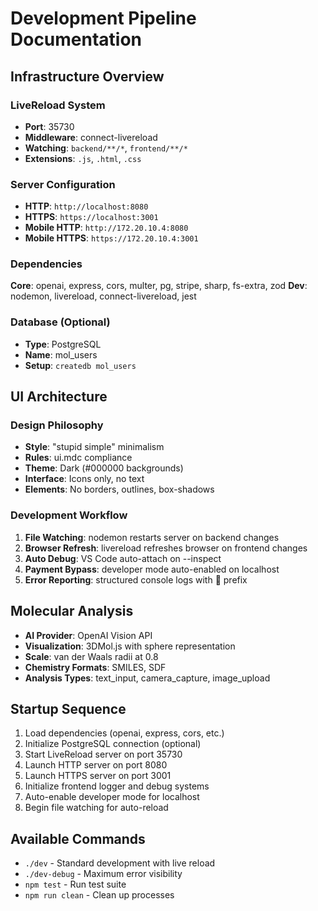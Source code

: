 # Development Pipeline Documentation

## Infrastructure Overview

### LiveReload System
- **Port**: 35730
- **Middleware**: connect-livereload  
- **Watching**: `backend/**/*`, `frontend/**/*`
- **Extensions**: `.js`, `.html`, `.css`

### Server Configuration
- **HTTP**: `http://localhost:8080`
- **HTTPS**: `https://localhost:3001`
- **Mobile HTTP**: `http://172.20.10.4:8080`
- **Mobile HTTPS**: `https://172.20.10.4:3001`

### Dependencies
**Core**: openai, express, cors, multer, pg, stripe, sharp, fs-extra, zod
**Dev**: nodemon, livereload, connect-livereload, jest

### Database (Optional)
- **Type**: PostgreSQL
- **Name**: mol_users
- **Setup**: `createdb mol_users`

## UI Architecture

### Design Philosophy
- **Style**: "stupid simple" minimalism
- **Rules**: ui.mdc compliance
- **Theme**: Dark (#000000 backgrounds)
- **Interface**: Icons only, no text
- **Elements**: No borders, outlines, box-shadows

### Development Workflow
1. **File Watching**: nodemon restarts server on backend changes
2. **Browser Refresh**: livereload refreshes browser on frontend changes
3. **Auto Debug**: VS Code auto-attach on --inspect
4. **Payment Bypass**: developer mode auto-enabled on localhost
5. **Error Reporting**: structured console logs with 🚨 prefix

## Molecular Analysis
- **AI Provider**: OpenAI Vision API
- **Visualization**: 3DMol.js with sphere representation
- **Scale**: van der Waals radii at 0.8
- **Chemistry Formats**: SMILES, SDF
- **Analysis Types**: text_input, camera_capture, image_upload

## Startup Sequence
1. Load dependencies (openai, express, cors, etc.)
2. Initialize PostgreSQL connection (optional)
3. Start LiveReload server on port 35730
4. Launch HTTP server on port 8080
5. Launch HTTPS server on port 3001
6. Initialize frontend logger and debug systems
7. Auto-enable developer mode for localhost
8. Begin file watching for auto-reload

## Available Commands
- `./dev` - Standard development with live reload
- `./dev-debug` - Maximum error visibility
- `npm test` - Run test suite
- `npm run clean` - Clean up processes 